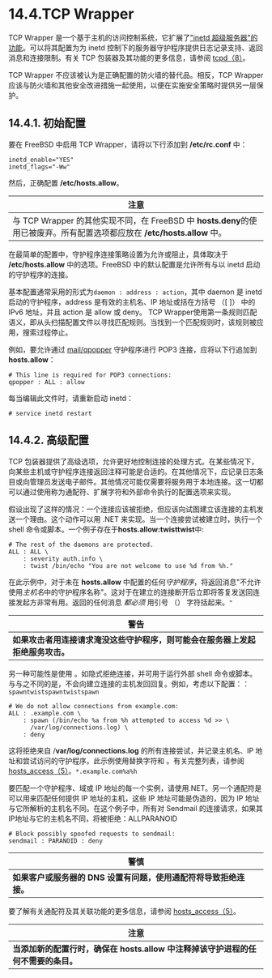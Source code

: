 # 14.4.TCP Wrapper


TCP Wrapper 是一个基于主机的访问控制系统，它扩展了["inetd 超级服务器"的功能](https://docs.freebsd.org/en/books/handbook/network-servers/index.html#network-inetd)。可以将其配置为为 inetd 控制下的服务器守护程序提供日志记录支持、返回消息和连接限制。有关 TCP 包装器及其功能的更多信息，请参阅 [tcpd（8）](https://www.freebsd.org/cgi/man.cgi?query=tcpd&sektion=8&format=html)。

TCP Wrapper 不应该被认为是正确配置的防火墙的替代品。相反，TCP Wrapper 应该与防火墙和其他安全改进措施一起使用，以便在实施安全策略时提供另一层保护。

## 14.4.1. 初始配置

要在 FreeBSD 中启用 TCP Wrapper，请将以下行添加到 **/etc/rc.conf** 中：

```
inetd_enable="YES"
inetd_flags="-Ww"
```

然后，正确配置 **/etc/hosts.allow**。

| 注意                                                         |
| ------------------------------------------------------------ |
| 与 TCP Wrapper 的其他实现不同，在 FreeBSD 中 **hosts.deny**的使用已被废弃。所有配置选项都应放在 **/etc/hosts.allow** 中。 |

在最简单的配置中，守护程序连接策略设置为允许或阻止，具体取决于 **/etc/hosts.allow** 中的选项。FreeBSD 中的默认配置是允许所有与以 inetd 启动的守护程序的连接。

基本配置通常采用的形式为`daemon : address : action`，其中  daemon  是 inetd 启动的守护程序，address 是有效的主机名、IP 地址或括在方括号 （[ ]） 中的 IPv6 地址，并且 action  是  allow 或 deny。 TCP Wrapper使用第一条规则匹配语义，即从头扫描配置文件以寻找匹配规则。当找到一个匹配规则时，该规则被应用，搜索过程停止。

例如，要允许通过 [mail/qpopper](https://cgit.freebsd.org/ports/tree/mail/qpopper/pkg-descr) 守护程序进行 POP3 连接，应将以下行追加到 **hosts.allow**：

```
# This line is required for POP3 connections:
qpopper : ALL : allow
```

每当编辑此文件时，请重新启动 inetd：

```
# service inetd restart
```

## 14.4.2. 高级配置

TCP 包装器提供了高级选项，允许更好地控制连接的处理方式。在某些情况下，向某些主机或守护程序连接返回注释可能是合适的。在其他情况下，应记录日志条目或向管理员发送电子邮件。其他情况可能仅需要将服务用于本地连接。这一切都可以通过使用称为通配符、扩展字符和外部命令执行的配置选项来实现。

假设出现了这样的情况：一个连接应该被拒绝，但应该向试图建立该连接的主机发送一个理由。这个动作可以用 .NET 来实现。当一个连接尝试被建立时，执行一个 shell 命令或脚本。一个例子存在于**hosts.allow:twisttwist**中:

```
# The rest of the daemons are protected.
ALL : ALL \
	: severity auth.info \
	: twist /bin/echo "You are not welcome to use %d from %h."
```

在此示例中，对于未在 **hosts.allow** 中配置的任何*守护程序*，将返回消息"不允许使用*主机名*中的守护程序名称"。这对于在建立的连接断开后立即将答复发送回连接发起方非常有用。返回的任何消息 *都必须* 用引号 （） 字符括起来。`"`

| 警告                                                         |
| ------------------------------------------------------------ |
| **如果攻击者用连接请求淹没这些守护程序，则可能会在服务器上发起拒绝服务攻击。** |

另一种可能性是使用 。如隐式拒绝连接，并可用于运行外部 shell 命令或脚本。与与之不同的是，不会向建立连接的主机发回回复。例如，考虑以下配置：：`spawntwistspawntwistspawn`

```
# We do not allow connections from example.com:
ALL : .example.com \
	: spawn (/bin/echo %a from %h attempted to access %d >> \
	  /var/log/connections.log) \
	: deny
```

这将拒绝来自 /**var/log/connections.log** 的所有连接尝试，并记录主机名、IP 地址和尝试访问的守护程序。此示例使用替换字符和 。有关完整列表，请参阅 [hosts_access（5）](https://www.freebsd.org/cgi/man.cgi?query=hosts_access&sektion=5&format=html)。`*.example.com%a%h`

要匹配一个守护程序、域或 IP 地址的每一个实例，请使用.NET。另一个通配符是可以用来匹配任何提供 IP 地址的主机，这些 IP 地址可能是伪造的，因为 IP 地址与它所解析的主机名不同。在这个例子中，所有对 Sendmail 的连接请求，如果其IP地址与它的主机名不同，将被拒绝：ALLPARANOID

```
# Block possibly spoofed requests to sendmail:
sendmail : PARANOID : deny
```

| 警慎                                                         |
| ------------------------------------------------------------ |
| **如果客户或服务器的 DNS 设置有问题，使用通配符将导致拒绝连接。** |

要了解有关通配符及其关联功能的更多信息，请参阅 [hosts_access（5）](https://www.freebsd.org/cgi/man.cgi?query=hosts_access&sektion=5&format=html)。

| 注意                                                         |
| ------------------------------------------------------------ |
| **当添加新的配置行时，确保在 hosts.allow 中注释掉该守护进程的任何不需要的条目。** |
